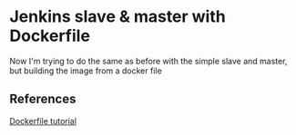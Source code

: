# Jenkins slave & master with Dockerfile

Now I'm trying to do the same as before with the simple slave and master, but building the image from a docker file

## References

[Dockerfile tutorial](https://rominirani.com/docker-tutorial-series-writing-a-dockerfile-ce5746617cd)
